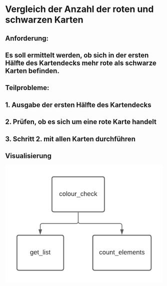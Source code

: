 # Vergleich der Anzahl der roten und schwarzen Karten

## Anforderung:
## Es soll ermittelt werden, ob sich in der ersten Hälfte des Kartendecks mehr rote als schwarze Karten befinden.

## Teilprobleme:
## 1. Ausgabe der ersten Hälfte des Kartendecks
## 2. Prüfen, ob es sich um eine rote Karte handelt
## 3. Schritt 2. mit allen Karten durchführen 

## Visualisierung
![](Teil_Probleme.png)
